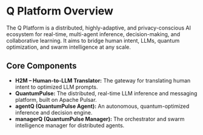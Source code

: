 # Q Platform Overview

The Q Platform is a distributed, highly-adaptive, and privacy-conscious AI ecosystem for real-time, multi-agent inference, decision-making, and collaborative learning. It aims to bridge human intent, LLMs, quantum optimization, and swarm intelligence at any scale.

## Core Components

- **H2M – Human-to-LLM Translator:** The gateway for translating human intent to optimized LLM prompts.
- **QuantumPulse:** The distributed, real-time LLM inference and messaging platform, built on Apache Pulsar.
- **agentQ (QuantumPulse Agent):** An autonomous, quantum-optimized inference and decision engine.
- **managerQ (QuantumPulse Manager):** The orchestrator and swarm intelligence manager for distributed agents.
